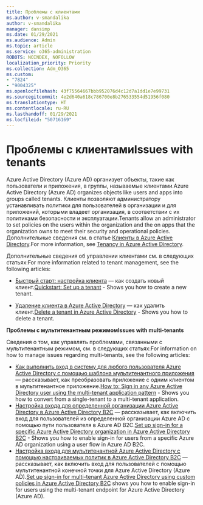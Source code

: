 ```yaml
---
title: Проблемы с клиентами
ms.author: v-smandalika
author: v-smandalika
manager: dansimp
ms.date: 01/29/2021
ms.audience: Admin
ms.topic: article
ms.service: o365-administration
ROBOTS: NOINDEX, NOFOLLOW
localization_priority: Priority
ms.collection: Adm_O365
ms.custom:
- "7824"
- "9004325"
ms.openlocfilehash: 43f75564667bbb952076d4c12d7a1dd1e7e99731
ms.sourcegitcommit: 4e2d640a618c786700e8b276533554d51956f080
ms.translationtype: HT
ms.contentlocale: ru-RU
ms.lasthandoff: 01/29/2021
ms.locfileid: "50716169"
---
```

# <a name="issues-with-tenants"></a><span data-ttu-id="16899-102">Проблемы с клиентами</span><span class="sxs-lookup"><span data-stu-id="16899-102">Issues with tenants</span></span>

<span data-ttu-id="16899-103">Azure Active Directory (Azure AD) организует объекты, такие как пользователи и приложения, в группы, называемые клиентами.</span><span class="sxs-lookup"><span data-stu-id="16899-103">Azure Active Directory (Azure AD) organizes objects like users and apps into groups called tenants.</span></span> <span data-ttu-id="16899-104">Клиенты позволяют администратору устанавливать политики для пользователей в организации и для приложений, которыми владеет организация, в соответствии с их политиками безопасности и эксплуатации.</span><span class="sxs-lookup"><span data-stu-id="16899-104">Tenants allow an administrator to set policies on the users within the organization and the on apps that the organization owns to meet their security and operational policies.</span></span> <span data-ttu-id="16899-105">Дополнительные сведения см. в статье [Клиенты в Azure Active Directory](https://docs.microsoft.com/azure/active-directory/develop/single-and-multi-tenant-apps).</span><span class="sxs-lookup"><span data-stu-id="16899-105">For more information, see [Tenancy in Azure Active Directory](https://docs.microsoft.com/azure/active-directory/develop/single-and-multi-tenant-apps).</span></span>

<span data-ttu-id="16899-106">Дополнительные сведения об управлении клиентами см. в следующих статьях:</span><span class="sxs-lookup"><span data-stu-id="16899-106">For more information related to tenant management, see the following articles:</span></span>

- <span data-ttu-id="16899-107">[Быстрый старт: настройка клиента](https://docs.microsoft.com/azure/active-directory/develop/quickstart-create-new-tenant) — как создать новый клиент.</span><span class="sxs-lookup"><span data-stu-id="16899-107">[Quickstart: Set up a tenant](https://docs.microsoft.com/azure/active-directory/develop/quickstart-create-new-tenant) - Shows you how to create a new tenant.</span></span>

- <span data-ttu-id="16899-108">[Удаление клиента в Azure Active Directory](https://docs.microsoft.com/azure/active-directory/enterprise-users/directory-delete-howto) — как удалить клиент.</span><span class="sxs-lookup"><span data-stu-id="16899-108">[Delete a tenant in Azure Active Directory](https://docs.microsoft.com/azure/active-directory/enterprise-users/directory-delete-howto) - Shows you how to delete a tenant.</span></span>

<span data-ttu-id="16899-109">**Проблемы с мультитенантным режимом**</span><span class="sxs-lookup"><span data-stu-id="16899-109">**Issues with multi-tenants**</span></span>

<span data-ttu-id="16899-110">Сведения о том, как управлять проблемами, связанными с мультитенантным режимом, см. в следующих статьях:</span><span class="sxs-lookup"><span data-stu-id="16899-110">For information on how to manage issues regarding multi-tenants, see the following articles:</span></span>

- <span data-ttu-id="16899-111">[Как выполнить вход в систему для любого пользователя Azure Active Directory с помощью шаблона мультитенантного приложения](https://docs.microsoft.com/azure/active-directory/develop/howto-convert-app-to-be-multi-tenant) — рассказывает, как преобразовать приложение с одним клиентом в мультитенантное приложение.</span><span class="sxs-lookup"><span data-stu-id="16899-111">[How to: Sign in any Azure Active Directory user using the multi-tenant application pattern](https://docs.microsoft.com/azure/active-directory/develop/howto-convert-app-to-be-multi-tenant) - Shows you how to convert from a single-tenant to a multi-tenant application.</span></span>
- <span data-ttu-id="16899-112">[Настройка входа для определенной организации Azure Active Directory в Azure Active Directory B2C](https://docs.microsoft.com/azure/active-directory-b2c/identity-provider-azure-ad-single-tenant?pivots=b2c-user-flow) — рассказывает, как включить вход для пользователей из определенной организации Azure AD с помощью пути пользователя в Azure AD B2C.</span><span class="sxs-lookup"><span data-stu-id="16899-112">[Set up sign-in for a specific Azure Active Directory organization in Azure Active Directory B2C](https://docs.microsoft.com/azure/active-directory-b2c/identity-provider-azure-ad-single-tenant?pivots=b2c-user-flow) - Shows you how to enable sign-in for users from a specific Azure AD organization using a user flow in Azure AD B2C.</span></span>
- <span data-ttu-id="16899-113">[Настройка входа для мультитенантной Azure Active Directory с помощью настраиваемых политик в Azure Active Directory B2C](https://docs.microsoft.com/azure/active-directory-b2c/identity-provider-azure-ad-multi-tenant?pivots=b2c-custom-policy) — рассказывает, как включить вход для пользователей с помощью мультитенантной конечной точки для Azure Active Directory (Azure AD).</span><span class="sxs-lookup"><span data-stu-id="16899-113">[Set up sign-in for multi-tenant Azure Active Directory using custom policies in Azure Active Directory B2C](https://docs.microsoft.com/azure/active-directory-b2c/identity-provider-azure-ad-multi-tenant?pivots=b2c-custom-policy)  shows you how to enable sign-in for users using the multi-tenant endpoint for Azure Active Directory (Azure AD).</span></span>






